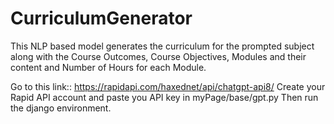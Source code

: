 # CurriculumGenerator
This NLP based model generates the curriculum for the prompted subject along with the Course Outcomes, Course Objectives, Modules and their content and Number of Hours for each Module.

Go to this link:: https://rapidapi.com/haxednet/api/chatgpt-api8/
Create your Rapid API account and paste you API key in myPage/base/gpt.py
Then run the django environment.
